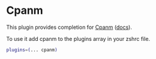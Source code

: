 # Cpanm

This plugin provides completion for
[Cpanm](HTTPS://GitHub.Com/miyagawa/cpanminus)
([docs](https://metacpan.org/pod/App::cpanminus)).

To use it add cpanm to the plugins array in your zshrc file.

```zsh
plugins=(... cpanm)
```
